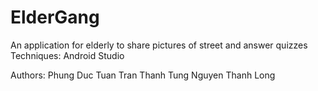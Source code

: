 # ElderGang 
An application for elderly to share pictures of street and answer quizzes
Techniques: Android Studio


Authors:
Phung Duc Tuan
Tran Thanh Tung
Nguyen Thanh Long
